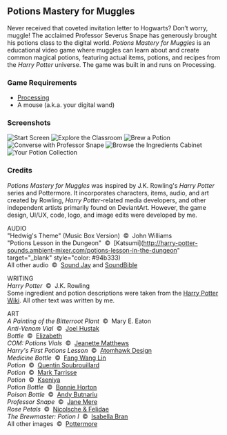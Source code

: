 ## Potions Mastery for Muggles

Never received that coveted invitation letter to Hogwarts? Don’t worry, muggle! The acclaimed Professor Severus Snape has generously brought his potions class to the digital world. *Potions Mastery for Muggles* is an educational video game where muggles can learn about and create common magical potions, featuring actual items, potions, and recipes from the *Harry Potter* universe. The game was built in and runs on Processing.

### Game Requirements
* [Processing](https://processing.org/download)
* A mouse (a.k.a. your digital wand)

### Screenshots
![Start Screen](https://raw.github.com/jeanettezhu/potions-mastery-for-muggles/master/screenshots/pmfm-start-screen.gif)
![Explore the Classroom](https://raw.github.com/jeanettezhu/potions-mastery-for-muggles/master/screenshots/pmfm-home.jpg)
![Brew a Potion](https://raw.github.com/jeanettezhu/potions-mastery-for-muggles/master/screenshots/pmfm-brew.gif)
![Converse with Professor Snape](https://raw.github.com/jeanettezhu/potions-mastery-for-muggles/master/screenshots/pmfm-converse.jpg)
![Browse the Ingredients Cabinet](https://raw.github.com/jeanettezhu/potions-mastery-for-muggles/master/screenshots/pmfm-icabinet.jpg)
![Your Potion Collection](https://raw.github.com/jeanettezhu/potions-mastery-for-muggles/master/screenshots/pmfm-pcollection.jpg)

### Credits
*Potions Mastery for Muggles* was inspired by J.K. Rowling's *Harry Potter* series and Pottermore. It incorporates characters, items, audio, and art created by Rowling, *Harry Potter*-related media developers, and other independent artists primarily found on DeviantArt. However, the game design, UI/UX, code, logo, and image edits were developed by me.

AUDIO  
"Hedwig's Theme" (Music Box Version)  ©  John Williams  
"Potions Lesson in the Dungeon"  ©  [Katsumi](http://harry-potter-sounds.ambient-mixer.com/potions-lesson-in-the-dungeon" target="_blank" style="color: #94b333)  
All other audio  ©  [Sound Jay](http://www.soundjay.com/) and [SoundBible](http://soundbible.com)

WRITING  
*Harry Potter*  ©  J.K. Rowling  
Some ingredient and potion descriptions were taken from the [Harry Potter Wiki](http://harrypotter.wikia.com/wiki/Main_Page). All other text was written by me.

ART  
*A Painting of the Bitterroot Plant*  ©  Mary E. Eaton  
*Anti-Venom Vial*  ©  [Joel Hustak](http://joelhustak.deviantart.com/art/Anti-Venom-Vial-262421934)  
*Bottle*  ©  [Elizabeth](http://elizabethowl.deviantart.com/art/Bottle-485941855)  
*COM: Potions Vials*  ©  [Jeanette Matthews](http://jnetrocks.deviantart.com/art/COM-Potion-Vials-415123605)  
*Harry's First Potions Lesson*  ©  [Atomhawk Design](http://www.atomhawk.com/pottermore.html)  
*Medicine Bottle*  ©  [Fang Wang Lin](http://fangwangllin.deviantart.com/art/medicine-bottle-349871402)  
*Potion*  ©  [Quentin Soubrouillard](http://tink29.deviantart.com/art/Potion-429181182)  
*Potion*  ©  [Mark Tarrisse](http://marktarrisse.deviantart.com/art/Potion-172342483)  
*Potion*  ©  [Kseniya](http://littlelittlemuy.deviantart.com/art/Potion-467484470)  
*Potion Bottle*  ©  [Bonnie Horton](http://madame-dei.deviantart.com/art/Potion-Bottle-271467994)  
*Poison Bottle*  ©  [Andy Butnariu](http://andy-butnariu.deviantart.com/art/Poison-Bottle-209832175)  
*Professor Snape*  ©  [Jane Mere](http://janemere.deviantart.com/art/Professor-Snape-225910750)  
*Rose Petals*  ©  [Nicolsche & Felidae](http://two-ladies-stocks.deviantart.com/art/rose-petals-78232247)  
*The Brewmaster: Potion I*  ©  [Isabella Bran](http://isabellabran.deviantart.com/art/The-Brewmaster-Potion-I-480746403)  
All other images  ©  [Pottermore](https://www.pottermore.com)
